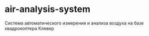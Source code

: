 # air-analysis-system
Система автоматического измерения и анализа воздуха на базе квадрокоптера Клевер
